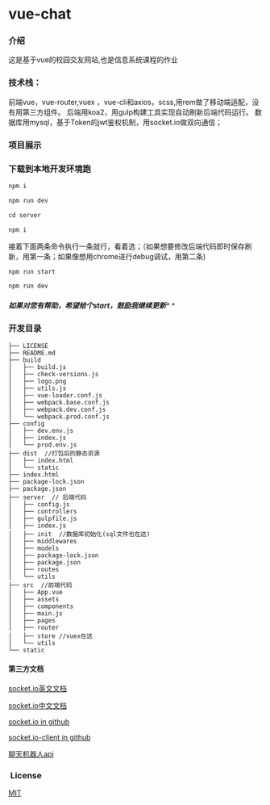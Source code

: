 # vue-chat

### 介绍

这是基于vue的校园交友网站,也是信息系统课程的作业

### 技术栈：

前端vue，vue-router,vuex ，vue-cli和axios，scss,用rem做了移动端适配，没有用第三方组件。
后端用koa2，用gulp构建工具实现自动刷新后端代码运行。
数据库用mysql，基于Token的jwt鉴权机制，用socket.io做双向通信；


### 项目展示


### 下载到本地开发环境跑

```js
npm i
```
```js
npm run dev
```
```js
cd server
```
```js
npm i
```
接着下面两条命令执行一条就行，看着选；（如果想要修改后端代码即时保存刷新，用第一条；如果像想用chrome进行debug调试，用第二条)

```js
npm run start  
```
```js
npm run dev
```
##### 如果对您有帮助，希望给个start，鼓励我继续更新^ ^

### 开发目录

```
├── LICENSE
├── README.md
├── build
│   ├── build.js
│   ├── check-versions.js
│   ├── logo.png
│   ├── utils.js
│   ├── vue-loader.conf.js
│   ├── webpack.base.conf.js
│   ├── webpack.dev.conf.js
│   └── webpack.prod.conf.js
├── config
│   ├── dev.env.js
│   ├── index.js
│   └── prod.env.js
├── dist  //打包后的静态资源
│   ├── index.html
│   └── static
├── index.html
├── package-lock.json
├── package.json
├── server  // 后端代码
│   ├── config.js
│   ├── controllers
│   ├── gulpfile.js
│   ├── index.js
│   ├── init  //数据库初始化(sql文件也在这)
│   ├── middlewares
│   ├── models
│   ├── package-lock.json
│   ├── package.json
│   ├── routes
│   └── utils
├── src  //前端代码
│   ├── App.vue
│   ├── assets
│   ├── components
│   ├── main.js
│   ├── pages
│   ├── router
│   ├── store //vuex在这
│   └── utils
└── static
```

#### 第三方文档

[socket.io英文文档](https://socket.io/docs/server-api/)

[socket.io中文文档](https://zhuanlan.zhihu.com/p/29148869)

[socket.io  in github](https://github.com/socketio/socket.io/)

[socket.io-client in github](https://github.com/socketio/socket.io-client)

[聊天机器人api](http://www.tuling123.com/)

###  License

[MIT](http://opensource.org/licenses/MIT)
